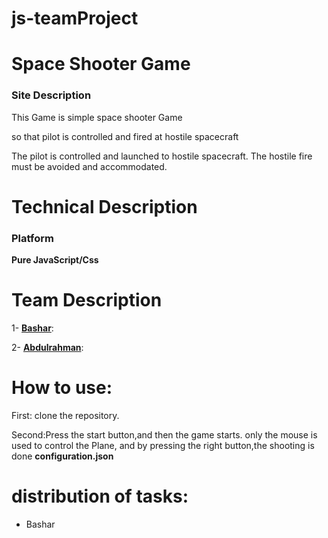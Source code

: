 # js-teamProject

# Space Shooter Game 
<h3>Site Description</h3>
<p>This Game is simple space shooter Game</p>
<p>so that pilot is controlled and fired at hostile spacecraft</p>
<p>The pilot is controlled and launched to hostile spacecraft.
The hostile fire must be avoided and accommodated.</p>

# Technical Description
<h3>Platform</h3>
<strong>Pure JavaScript/Css</strong>

# Team Description
<p>1- <a href=""><strong>Bashar</strong></a>:<br/>
</p>
<p>2- <a href=""><strong>Abdulrahman</strong></a>:<br/>
</p>

# How to use:
<p>First: clone the repository.</p>
<p>Second:Press the start button,and then the game starts. only the mouse is used to control the Plane, and by pressing the right button,the shooting is done <strong>configuration.json</strong></p>


# distribution of tasks:

<ul>
 <li>Bashar</li>
 
</ul>
